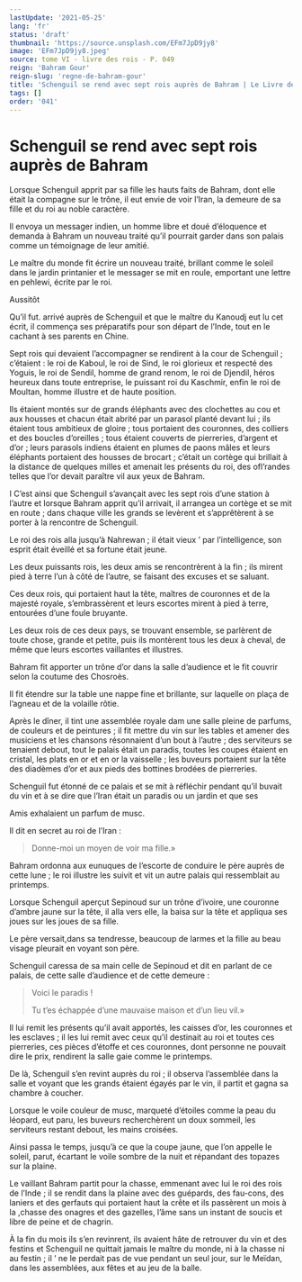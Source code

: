 ```yaml
---
lastUpdate: '2021-05-25'
lang: 'fr'
status: 'draft'
thumbnail: 'https://source.unsplash.com/EFm7JpD9jy8'
image: 'EFm7JpD9jy8.jpeg'
source: tome VI - livre des rois - P. 049
reign: 'Bahram Gour'
reign-slug: 'regne-de-bahram-gour'
title: 'Schenguil se rend avec sept rois auprès de Bahram | Le Livre des Rois | Shâhnâmeh'
tags: []
order: '041'
---
```


# Schenguil se rend avec sept rois auprès de Bahram

Lorsque Schenguil apprit par sa fille les hauts faits de Bahram, dont elle était la compagne sur le trône, il eut envie de voir l’Iran, la demeure de sa fille et du roi au noble caractère.

Il envoya un messager indien, un homme libre et doué d’éloquence et demanda à Bahram un nouveau traité qu’il pourrait garder dans son palais comme un témoignage de leur amitié.

Le maître du monde fit écrire un nouveau traité, brillant comme le soleil dans le jardin printanier et le messager se mit en roule, emportant une lettre en pehlewi, écrite par le roi.

Aussitôt

Qu’il fut. arrivé auprès de Schenguil et que le maître du Kanoudj eut lu cet écrit, il commença ses préparatifs pour son départ de l’Inde, tout en le cachant à ses parents en Chine.

Sept rois qui devaient l’accompagner se rendirent à la cour de Schenguil ; c’étaient : le roi de Kaboul, le roi de Sind, le roi glorieux et respecté des Yoguis, le roi de Sendil, homme de grand renom, le roi de Djendil, héros heureux dans toute entreprise, le puissant roi du Kaschmir, enfin le roi de Moultan, homme illustre et de haute position.

Ils étaient montés sur de grands éléphants avec des clochettes au cou et aux housses et chacun était abrité par un parasol planté devant lui ; ils étaient tous ambitieux de gloire ; tous portaient des couronnes, des colliers et des boucles d’oreilles ; tous étaient couverts de pierreries, d’argent et d’or ; leurs parasols indiens étaient en plumes de paons mâles et leurs éléphants portaient des housses de brocart ; c’était un cortège qui brillait à la distance de quelques milles et amenait les présents du roi, des ofl’randes telles que l’or devait paraître vil aux yeux de Bahram.

I C’est ainsi que Schenguil s’avançait avec les sept rois d’une station à l’autre et lorsque Bahram apprit qu’il arrivait, il arrangea un cortège et se mit en route ; dans chaque ville les grands se levèrent et s’apprêtèrent à se porter à la rencontre de Schenguil.

Le roi des rois alla jusqu’à Nahrewan ; il était vieux ’ par l’intelligence, son esprit était éveillé et sa fortune était jeune.

Les deux puissants rois, les deux amis se rencontrèrent à la fin ; ils mirent pied à terre l’un à côté de l’autre, se faisant des excuses et se saluant.

Ces deux rois, qui portaient haut la tête, maîtres de couronnes et de la majesté royale, s’embrassèrent et leurs escortes mirent à pied à terre, entourées d’une foule bruyante.

Les deux rois de ces deux pays, se trouvant ensemble, se parlèrent de toute chose, grande et petite, puis ils montèrent tous les deux à cheval, de même que leurs escortes vaillantes et illustres.

Bahram fit apporter un trône d’or dans la salle d’audience et le fit couvrir selon la coutume des Chosroès.

Il fit étendre sur la table une nappe fine et brillante, sur laquelle on plaça de l’agneau et de la volaille rôtie.

Après le dîner, il tint une assemblée royale dam une salle pleine de parfums, de couleurs et de peintures ; il fit mettre du vin sur les tables et amener des musiciens et les chansons résonnaient d’un bout à l’autre ; des serviteurs se tenaient debout, tout le palais était un paradis, toutes les coupes étaient en cristal, les plats en or et en or la vaisselle ; les buveurs portaient sur la tête des diadèmes d’or et aux pieds des bottines brodées de pierreries.

Schenguil fut étonné de ce palais et se mit à réfléchir pendant qu’il buvait du vin et à se dire que l’Iran était un paradis ou un jardin et que ses

Amis exhalaient un parfum de musc.

Il dit en secret au roi de l’Iran :

> Donne-moi un moyen de voir ma fille.»

Bahram ordonna aux eunuques de l’escorte de conduire le père auprès de cette lune ; le roi illustre les suivit et vit un autre palais qui ressemblait au printemps.

Lorsque Schenguil aperçut Sepinoud sur un trône d’ivoire, une couronne d’ambre jaune sur la tête, il alla vers elle, la baisa sur la tête et appliqua ses joues sur les joues de sa fille.

Le père versait,dans sa tendresse, beaucoup de larmes et la fille au beau visage pleurait en voyant son père.

Schenguil caressa de sa main celle de Sepinoud et dit en parlant de ce palais, de cette salle d’audience et de cette demeure :

> Voici le paradis !
>
> Tu t’es échappée d’une mauvaise maison et d’un lieu vil.»

Il lui remit les présents qu’il avait apportés, les caisses d’or, les couronnes et les esclaves ; il les lui remit avec ceux qu’il destinait au roi et toutes ces pierreries, ces pièces d’étoffe et ces couronnes, dont personne ne pouvait dire le prix, rendirent la salle gaie comme le printemps.

De là, Schenguil s’en revint auprès du roi ; il observa l’assemblée dans la salle et voyant que les grands étaient égayés par le vin, il partit et gagna sa chambre à coucher.

Lorsque le voile couleur de musc, marqueté d’étoiles comme la peau du léopard, eut paru, les buveurs recherchèrent un doux sommeil, les serviteurs restant debout, les mains croisées.

Ainsi passa le temps, jusqu’à ce que la coupe jaune, que l’on appelle le soleil, parut, écartant le voile sombre de la nuit et répandant des topazes sur la plaine.

Le vaillant Bahram partit pour la chasse, emmenant avec lui le roi des rois de l’Inde ; il se rendit dans la plaine avec des guépards, des fau-cons, des laniers et des gerfauts qui portaient haut la crête et ils passèrent un mois à la ,chasse des onagres et des gazelles, l’âme sans un instant de soucis et libre de peine et de chagrin.

À la fin du mois ils s’en revinrent, ils avaient hâte de retrouver du vin et des festins et Schenguil ne quittait jamais le maître du monde, ni à la chasse ni au festin ; il ’
ne le perdait pas de vue pendant un seul jour, sur le Meïdan, dans les assemblées, aux fêtes et au jeu de la balle.
